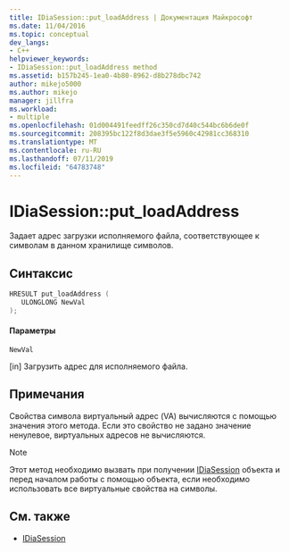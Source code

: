 ```yaml
---
title: IDiaSession::put_loadAddress | Документация Майкрософт
ms.date: 11/04/2016
ms.topic: conceptual
dev_langs:
- C++
helpviewer_keywords:
- IDiaSession::put_loadAddress method
ms.assetid: b157b245-1ea0-4b80-8962-d8b278dbc742
author: mikejo5000
ms.author: mikejo
manager: jillfra
ms.workload:
- multiple
ms.openlocfilehash: 01d004491feedff26c350cd7d40c544bc6b6de0f
ms.sourcegitcommit: 208395bc122f8d3dae3f5e5960c42981cc368310
ms.translationtype: MT
ms.contentlocale: ru-RU
ms.lasthandoff: 07/11/2019
ms.locfileid: "64783748"
---
```

# <a name="idiasessionputloadaddress"></a>IDiaSession::put_loadAddress
Задает адрес загрузки исполняемого файла, соответствующее к символам в данном хранилище символов.

## <a name="syntax"></a>Синтаксис

```C++
HRESULT put_loadAddress ( 
   ULONGLONG NewVal
);
```

#### <a name="parameters"></a>Параметры
 `NewVal`

[in] Загрузить адрес для исполняемого файла.

## <a name="remarks"></a>Примечания
 Свойства символа виртуальный адрес (VA) вычисляются с помощью значения этого метода. Если это свойство не задано значение ненулевое, виртуальных адресов не вычисляются.

> [!NOTE]
> Этот метод необходимо вызвать при получении [IDiaSession](../../debugger/debug-interface-access/idiasession.md) объекта и перед началом работы с помощью объекта, если необходимо использовать все виртуальные свойства на символы.

## <a name="see-also"></a>См. также
- [IDiaSession](../../debugger/debug-interface-access/idiasession.md)